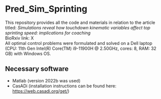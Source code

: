 # Pred_Sim_Sprinting

This repository provides all the code and materials in relation to the article titled: _Simulations reveal how touchdown kinematic variables affect top sprinting speed: implications for coaching_  
BioRxiv link: X  
All optimal control problems were formulated and solved on a Dell laptop (CPU: 11th Gen Intel(R) Core(TM) i9-11900H @ 2.50GHz, cores: 8, RAM: 32 GB) with Windows OS.  

## Necessary software 
- Matlab (version 2022b was used)
- CasADi (installation instructions can be found here: https://web.casadi.org/get/)
  
